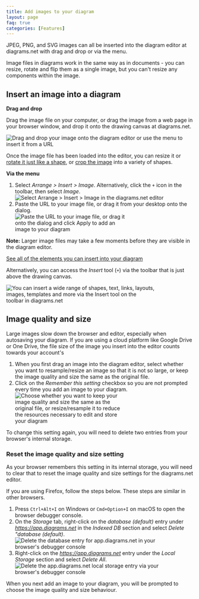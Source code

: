 ```yaml
---
title: Add images to your diagram
layout: page
faq: true
categories: [Features]
---
```


JPEG, PNG, and SVG images can all be inserted into the diagram editor at diagrams.net with drag and drop or via the menu. 

Image files in diagrams work in the same way as in documents - you can resize, rotate and flip them as a single image, but you can't resize any components within the image. 

## Insert an image into a diagram

**Drag and drop** 

Drag the image file on your computer, or drag the image from a web page in your browser window, and drop it onto the drawing canvas at diagrams.net. 

<img src="/assets/img/blog/image-insert.gif" style="max-width:100%;height:auto;" alt="Drag and drop your image onto the diagram editor or use the menu to insert it from a URL">

Once the image file has been loaded into the editor, you can resize it or [rotate it just like a shape](/blog/rotate-shapes.html), or [crop the image](/doc/faq/image-crop.html) into a variety of shapes.

**Via the menu** 

1. Select _Arrange > Insert > Image_.  Alternatively, click the ``+`` icon in the toolbar, then select _Image_.
<br /><img src="/assets/img/blog/arrange-insert-image.png" style="width=100%;max-width:400px;height:auto;" alt="Select Arrange > Insert > Image in the diagrams.net editor">
2. Paste the URL to your image file, or drag it from your desktop onto the dialog.
<br /><img src="/assets/img/blog/image-insert-url.png" style="width=100%;max-width:300px;height:auto;" alt="Paste the URL to your image file, or drag it onto the dialog and click Apply to add an image to your diagram">

**Note:** Larger image files may take a few moments before they are visible in the diagram editor.

[See all of the elements you can insert into your diagram](/doc/faq/arrange-insert-menu.html)

Alternatively, you can access the _Insert_ tool (``+``) via the toolbar that is just above the drawing canvas.

<img src="/assets/img/blog/toolbar-insert.png" style="width=100%;max-width:400px;height:auto;" alt="You can insert a wide range of shapes, text, links, layouts, images, templates and more via the Insert tool on the toolbar in diagrams.net">

## Image quality and size

Large images slow down the browser and editor, especially when autosaving your diagram. If you are using a cloud platform like Google Drive or One Drive, the file size of the image you insert into the editor counts towards your account's 

1. When you first drag an image into the diagram editor, select whether you want to resample/resize an image so that it is not so large, or keep the image quality and size the same as the original file.
2. Click on the _Remember this setting_ checkbox so you are not prompted every time you add an image to your diagram.
<br /><img src="/assets/img/blog/image-insert-resize-setting.png" style="width=100%;max-width:300px;height:auto;" alt="Choose whether you want to keep your image quality and size the same as the original file, or resize/resample it to reduce the resources necessary to edit and store your diagram">

To change this setting again, you will need to delete two entries from your browser's internal storage.

### Reset the image quality and size setting

As your browser remembers this setting in its internal storage, you will need to clear that to reset the image quality and size settings for the diagrams.net editor. 

If you are using Firefox, follow the steps below. These steps are similar in other browsers.
1. Press ``Ctrl+Alt+I`` on Windows or ``Cmd+Option+I`` on macOS to open the browser debugger console. 
2. On the _Storage_ tab, right-click on the _database (default)_ entry under _https://app.diagrams.net_ in the _Indexed DB_ section and select _Delete "database (default)_. 
<br /><img src="/assets/img/blog/firefox-reset-image-quality-settings-indexeddb.png" style="width=100%;max-width:400px;height:auto;" alt="Delete the database entry for app.diagrams.net in your browser's debugger console">
3. Right-click on the _https://app.diagrams.net_ entry under the _Local Storage_ section and select _Delete All_.
<br /><img src="/assets/img/blog/firefox-reset-image-quality-settings-localstorage.png" style="width=100%;max-width:400px;height:auto;" alt="Delete the app.diagrams.net local storage entry via your browser's debugger console">

When you next add an image to your diagram, you will be prompted to choose the image quality and size behaviour.